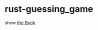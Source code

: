 # rust-guessing_game

show [the Book](https://rust-lang-ja.github.io/the-rust-programming-language-ja/1.6/book/guessing-game.html)
